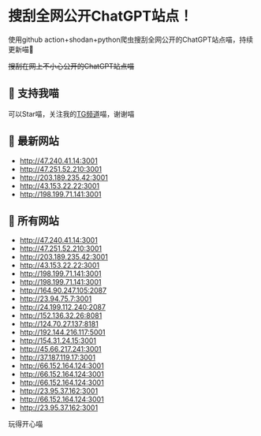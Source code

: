 # 搜刮全网公开ChatGPT站点！

使用github action+shodan+python爬虫搜刮全网公开的ChatGPT站点喵，持续更新喵🥳

~~搜刮在网上不小心公开的ChatGPT站点喵~~

## 🚀 支持我喵

可以Star喵，关注我的[TG频道](https://t.me/puddin_share)喵，谢谢喵

## 📖 最新网站

- http://47.240.41.14:3001
- http://47.251.52.210:3001
- http://203.189.235.42:3001
- http://43.153.22.22:3001
- http://198.199.71.141:3001


## 📖 所有网站

- http://47.240.41.14:3001
- http://47.251.52.210:3001
- http://203.189.235.42:3001
- http://43.153.22.22:3001
- http://198.199.71.141:3001
- http://198.199.71.141:3001
- http://164.90.247.105:2087
- http://23.94.75.7:3001
- http://24.199.112.240:2087
- http://152.136.32.26:8081
- http://124.70.27.137:8181
- http://192.144.216.117:5001
- http://154.31.24.15:3001
- http://45.66.217.241:3001
- http://37.187.119.17:3001
- http://66.152.164.124:3001
- http://66.152.164.124:3001
- http://66.152.164.124:3001
- http://23.95.37.162:3001
- http://66.152.164.124:3001
- http://23.95.37.162:3001


玩得开心喵
